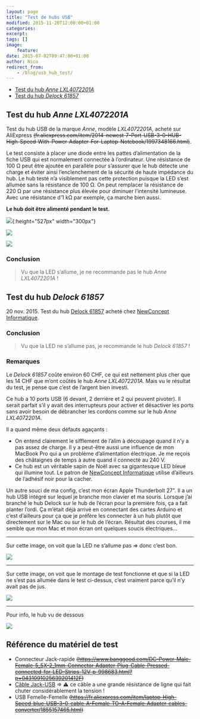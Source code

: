 ```yaml
---
layout: page
title: "Test de hubs USB"
modified: 2015-11-20T12:00:00+01:00
categories:
excerpt:
tags: []
image:
    feature:
date: 2015-07-02T09:47:00+01:00
author: Nico
redirect_from:
    - /blog/usb_hub_test/
---
```


-   [Test du hub _Anne LXL4072201A_](#test-du-hub-anne-lxl4072201a)
-   [Test du hub _Delock 61857_](#test-du-hub-delock-61857)

## Test du hub _Anne LXL4072201A_

Test du hub USB de la marque _Anne_, modèle _LXL4072201A_, acheté sur AliExpress ~~(fr.aliexpress.com/item/2014-newest-7-Port-USB-3-0-HUB-High-Speed-With-Power-Adapter-For-Laptop-Notebook/1997348166.html)~~.

Le test consiste à placer une diode entre les pattes d’alimentation de la fiche USB qui est normalement connectée à l’ordinateur. Une résistance de 100 Ω peut être ajoutée en parallèle pour s’assurer que le hub détecte une charge et éviter ainsi l’enclenchement de la sécurité de haute impédance du hub. Le hub testé n’a visiblement pas cette protection puisque la LED s’est allumée sans la résistance de 100 Ω. On peut remplacer la résistance de 220 Ω par une résistance plus élevée pour diminuer l’intensité lumineuse. Avec une résistance d’1 kΩ par exemple, ça marche bien aussi.

**Le hub doit être alimenté pendant le test.**

![](../../files/2015-07-02-usb_hub_test/test_usb_hub_003.svg){:height="527px" width="300px"}

![](../../files/2015-07-02-usb_hub_test/test_usb_hub_001.jpg)

![](../../files/2015-07-02-usb_hub_test/test_usb_hub_004.jpg)

### Conclusion

> Vu que la LED s’allume, je ne recommande pas le hub *Anne LXL4072201A* !

## Test du hub _Delock 61857_

20 nov. 2015. Test du hub [Delock 61857](https://www.delock.de/produkte/S_61857/merkmale.html) acheté chez [NewConcept Informatique](https://store.ncinformatique.ch/).

### Conclusion

> Vu que la LED ne s’allume pas, je recommande le hub _Delock 61857_ !

### Remarques

Le _Delock 61857_ coûte environ 60 CHF, ce qui est nettement plus cher que les 14 CHF que m’ont coûtés le hub _Anne LXL4072201A_. Mais vu le résultat du test, je pense que c’est de l’argent bien investi.

Ce hub a 10 ports USB (6 devant, 2 derrière et 2 qui peuvent pivoter). Il serait parfait s’il y avait des interrupteurs pour activer et désactiver les ports sans avoir besoin de débrancher les cordons comme sur le hub _Anne LXL4072201A_.

Il a quand même deux défauts agaçants :

-   On entend clairement le sifflement de l’alim à découpage quand il n’y a pas assez de charge. Il y a peut-être aussi une influence de mon MacBook Pro qui a un problème d’alimentation électrique. Je me reçois des châtaignes de temps à autre quand il connecté au 240 V.
-   Ce hub est un véritable sapin de Noël avec sa gigantesque LED bleue qui illumine tout. Le patron de [NewConcept Informatique](https://store.ncinformatique.ch/) utilise d’ailleurs de l’adhésif noir pour la cacher.

Un autre souci de ma config, c’est mon écran Apple Thunderbolt 27". Il a un hub USB intégré sur lequel je branche mon clavier et ma souris. Lorsque j’ai branché le hub Delock sur le hub de l’écran pour la première fois, ça a fait planter l’ordi. Ça m’était déjà arrivé en connectant des cartes Arduino et c’est d’ailleurs pour ça que je préfère les connecter à un hub plutôt que directement sur le Mac ou sur le hub de l’écran. Résultat des courses, il me semble que mon Mac et mon écran ont quelques soucis électriques...

---

Sur cette image, on voit que la LED ne s’allume pas ⇒ donc c’est bon.

![](../../files/2015-07-02-usb_hub_test/test_usb_hub_005_lowres.jpg)

---

Sur cette image, on voit que le montage de test fonctionne et que si la LED ne s’est pas allumée dans le test ci-dessus, c’est vraiment parce qu’il n’y avait pas de jus.

![](../../files/2015-07-02-usb_hub_test/test_usb_hub_006_lowres.jpg)

---

Pour info, le hub vu de dessous

![](../../files/2015-07-02-usb_hub_test/test_usb_hub_007.jpg)

## Référence du matériel de test

-   Connecteur Jack-rapide ~~(https://www.banggood.com/DC-Power-Male-Female-5_5X-2_1mm-Connector-Adapter-Plug-Cable-Pressed-connected-for-LED-Strips-12V-p-998683.html?p=0431091025639201412F)~~
-   [Câble Jack-USB](https://www.banggood.com/USB-Port-to-5_5mm-2_1mm-5V-DC-Barrel-Jack-Power-Cable-Connector-p-997025.html?p=0431091025639201412F) ⇒ ⚠ ce câble a une grande résistance de ligne qui fait chuter considérablement la tension !
-   USB Femelle-Femelle ~~(https://fr.aliexpress.com/item/laptop-High-Speed-blue-USB-3-0-cable-A-Female-TO-A-Female-Adapter-cables-converter/1855157465.html)~~
